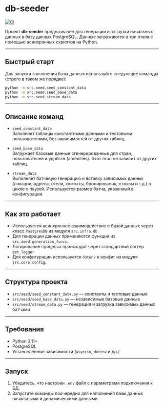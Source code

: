 # db-seeder

[![CI](https://github.com/dreadew/sql-recsys/actions/workflows/ci.yml/badge.svg)](https://github.com/dreadew/sql-recsys/actions/workflows/ci.yml)

Проект **db-seeder** предназначен для генерации и загрузки начальных данных в базу данных PostgreSQL. Данные загружаются в три этапа с помощью асинхронных скриптов на Python.

---

## Быстрый старт

Для запуска заполнения базы данных используйте следующие команды (строго в таком же порядке):

```bash
python -m src.seed.seed_constant_data
python -m src.seed.seed_base_data
python -m src.seed.stream_data
```

---

## Описание команд

- `seed_constant_data`  
  Заполняет таблицы константными данными и тестовыми пользователями, без зависимостей от других таблиц.

- `seed_base_data`  
  Загружает базовые данные сгенерированные для стран, пользователей и удобств (amenities). Этот этап не зависит от других таблиц.

- `stream_data`  
  Выполняет батчевую генерацию и вставку зависимых данных (локации, адреса, отели, комнаты, бронирования, отзывы и т.д.) в цикле с паузой. Используется размер батча, указанный в конфигурации.

---

## Как это работает

- Используется асинхронное взаимодействие с базой данных через класс `PostgresDB` из модуля `src.infra.db`.
- Для генерации данных применяются функции из `src.seed.generation_funcs`.
- Логирование процесса происходит через стандартный логгер `get_logger`.
- Для конфигурации используется `dotenv` и конфиг из модуля `src.core.config`.

---

## Структура проекта

- `src/seed/seed_constant_data.py` — константы и тестовые данные
- `src/seed/seed_base_data.py` — независимые базовые данные
- `src/seed/stream_data.py` — генерация и загрузка зависимых данных батчами

---

## Требования

- Python 3.11+
- PostgreSQL
- Установленные зависимости (`asyncio`, `dotenv` и др.)

---

## Запуск

1. Убедитесь, что настроен `.env` файл с параметрами подключения к БД.
2. Запустите команды поочередно для наполнения базы данных начальными и динамическими данными.
